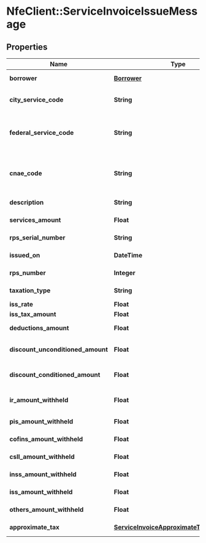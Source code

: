 # NfeClient::ServiceInvoiceIssueMessage

## Properties
Name | Type | Description | Notes
------------ | ------------- | ------------- | -------------
**borrower** | [**Borrower**](Borrower.md) | Tomador dos serviços | 
**city_service_code** | **String** | Código do serviço no municipio | 
**federal_service_code** | **String** | Código federal do servico (Item da lista de serviço LC 116) | [optional] 
**cnae_code** | **String** | Código CNAE (somente quando necessario na cidade) | [optional] 
**description** | **String** | Descrição dos serviços | 
**services_amount** | **Float** | Valor do serviços | 
**rps_serial_number** | **String** | Número de Serie da RPS | [optional] 
**issued_on** | **DateTime** | Data da emissão | [optional] 
**rps_number** | **Integer** | Número da RPS | [optional] 
**taxation_type** | **String** | Tipo da tributação | [optional] 
**iss_rate** | **Float** | Aliquota do ISS | [optional] 
**iss_tax_amount** | **Float** | Valor do ISS | [optional] 
**deductions_amount** | **Float** | Valor de deduções | [optional] 
**discount_unconditioned_amount** | **Float** | Valor do desconto incondicionado | [optional] 
**discount_conditioned_amount** | **Float** | Valor do desconto condicionado | [optional] 
**ir_amount_withheld** | **Float** | Valor retido do Imposto de Renda (IR) | [optional] 
**pis_amount_withheld** | **Float** | Valor retido do PIS | [optional] 
**cofins_amount_withheld** | **Float** | Valor retido do COFINS | [optional] 
**csll_amount_withheld** | **Float** | Valor retido do CSLL | [optional] 
**inss_amount_withheld** | **Float** | Valor retido do INSS | [optional] 
**iss_amount_withheld** | **Float** | Valor retido do ISS | [optional] 
**others_amount_withheld** | **Float** | Valor de outras retenções | [optional] 
**approximate_tax** | [**ServiceInvoiceApproximateTaxesResource**](ServiceInvoiceApproximateTaxesResource.md) | Tributos aproximados | [optional] 



